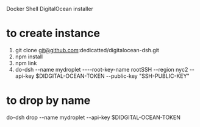 Docker Shell DigitalOcean installer

# to create instance

1. git clone git@github.com:dedicatted/digitalocean-dsh.git
2. npm install
3. npm link
4. do-dsh --name mydroplet ----root-key-name rootSSH --region nyc2 --api-key $DIDGITAL-OCEAN-TOKEN --public-key "SSH-PUBLIC-KEY"

# to drop by name
do-dsh drop --name mydroplet --api-key $DIDGITAL-OCEAN-TOKEN